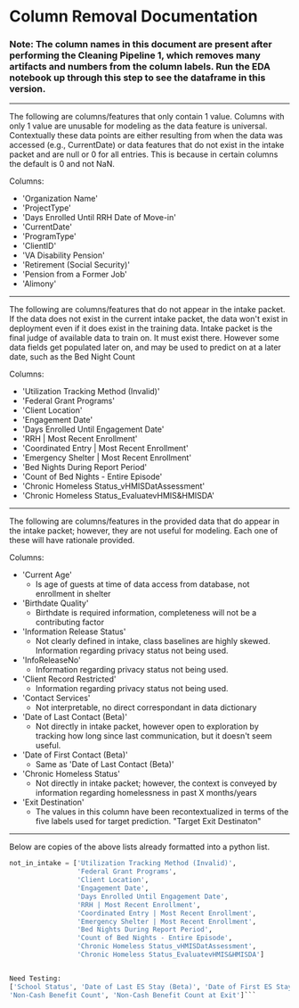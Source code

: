 # Column Removal Documentation  

### Note: The column names in this document are present after performing the Cleaning Pipeline 1, which removes many artifacts and numbers from the column labels. Run the EDA notebook up through this step to see the dataframe in this version. 
---



The following are columns/features that only contain 1 value. Columns with only 1 value are unusable for modeling as the data feature is universal. Contextually these data points are either resulting from when the data was accessed (e.g., CurrentDate) or data features that do not exist in the intake packet and are null or 0 for all entries. This is because in certain columns the default is 0 and not NaN. 

Columns:   
- 'Organization Name'  
- 'ProjectType'  
- 'Days Enrolled Until RRH Date of Move-in'  
- 'CurrentDate'  
- 'ProgramType'  
- 'ClientID'  
- 'VA Disability Pension'  
- 'Retirement (Social Security)'  
- 'Pension from a Former Job'  
- 'Alimony' 


---


The following are columns/features that do not appear in the intake packet. If the data does not exist in the current intake packet, the data won't exist in deployment even if it does exist in the training data. Intake packet is the final judge of available data to train on. It must exist there. However some data fields get populated later on, and may be used to predict on at a later date, such as the Bed Night Count

Columns:  
- 'Utilization Tracking Method (Invalid)'
- 'Federal Grant Programs'
- 'Client Location'
- 'Engagement Date'
- 'Days Enrolled Until Engagement Date'
- 'RRH | Most Recent Enrollment'
- 'Coordinated Entry | Most Recent Enrollment'
- 'Emergency Shelter | Most Recent Enrollment'
- 'Bed Nights During Report Period'
- 'Count of Bed Nights - Entire Episode'
- 'Chronic Homeless Status_vHMISDatAssessment'
- 'Chronic Homeless Status_EvaluatevHMIS&HMISDA'



---

The following are columns/features in the provided data that do appear in the intake packet; however, they are not useful for modeling. Each one of these will have rationale provided. 

Columns:  
- 'Current Age'
    - Is age of guests at time of data access from database, not enrollment in shelter
- 'Birthdate Quality'
    - Birthdate is required information, completeness will not be a contributing factor
- 'Information Release Status'
    - Not clearly defined in intake, class baselines are highly skewed. Information regarding privacy status not being used. 
- 'InfoReleaseNo'
    - Information regarding privacy status not being used.
- 'Client Record Restricted'
    - Information regarding privacy status not being used.
- 'Contact Services'
    - Not interpretable, no direct correspondant in data dictionary
- 'Date of Last Contact (Beta)'
    - Not directly in intake packet, however open to exploration by tracking how long since last communication, but it doesn't seem useful.
- 'Date of First Contact (Beta)'
    - Same as 'Date of Last Contact (Beta)'
- 'Chronic Homeless Status'
    - Not directly in intake packet; however, the context is conveyed by information regarding homelessness in past X months/years
- 'Exit Destination'
    - The values in this column have been recontextualized in terms of the five labels used for target prediction. "Target Exit Destinaton"

---


Below are copies of the above lists already formatted into a python list.  

```python
not_in_intake = ['Utilization Tracking Method (Invalid)',
                 'Federal Grant Programs',
                 'Client Location',
                 'Engagement Date',
                 'Days Enrolled Until Engagement Date',
                 'RRH | Most Recent Enrollment',
                 'Coordinated Entry | Most Recent Enrollment',
                 'Emergency Shelter | Most Recent Enrollment',
                 'Bed Nights During Report Period',
                 'Count of Bed Nights - Entire Episode',
                 'Chronic Homeless Status_vHMISDatAssessment',
                 'Chronic Homeless Status_EvaluatevHMIS&HMISDA']


Need Testing:   
['School Status', 'Date of Last ES Stay (Beta)', 'Date of First ES Stay (Beta)', 
'Non-Cash Benefit Count', 'Non-Cash Benefit Count at Exit']```